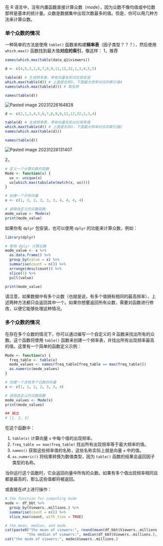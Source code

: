 在 R 语言中，没有内置函数直接计算众数（mode），因为众数不像均值或中位数那样是基本的统计量。众数是数据集中出现次数最多的值。但是，你可以用几种方法来计算众数。

### 单个众数的情况
一种简单的方法是使用 `table()` 函数来构建**频率表**（因子类型？？？），然后使用 `which.max()` 函数找到最大值**对应的索引**，像这样：
1，推荐
```R
names(which.max(table(data_q1$viewers))
```

```R
d <- c(4,5,3,1,6,7,8,9,11,12,32,1,3,4,5,5)

table(d) # 生成频率表，带有向量名和对应频率值
which.max(table(d)) # 上面是名称5，下面最大频率对应的索引值4
names(which.max(table(d))) # 取名称

names(table(d))
```

![Pasted image 20231226164828](Pasted%20image%2020231226164828.png)

```R
d <- c(2,1,3,4,5,6,7,8,9,0,11,12,32,1,3,4)

table(d) # 生成频率表，带有向量名和对应频率值
which.max(table(d)) # 上面是名称1，下面最大频率对应的索引值2
names(which.max(table(d))) 

names(table(d))
```

![Pasted image 20231226131407](Pasted%20image%2020231226131407.png)





2，
```r
# 定义一个计算众数的函数
Mode <- function(x) {
  ux <- unique(x)
  ux[which.max(tabulate(match(x, ux)))]
}

# 创建一个示例向量
x <- c(1, 2, 2, 3, 3, 3, 4, 4, 4, 4)

# 调用自定义的众数函数
mode_value <- Mode(x)
print(mode_value)
```

如果你有 `dplyr` 包安装，也可以使用 `dplyr` 的功能来计算众数，例如：

```r
library(dplyr)

# 使用 dplyr 计算众数
mode_value <- x %>%
  as.data.frame() %>%
  group_by(value = x) %>%
  summarise(count = n()) %>%
  arrange(desc(count)) %>%
  slice(1) %>%
  pull(value)

print(mode_value)
```

请注意，如果数据中有多个众数（也就是说，有多个值拥有相同的最高频率），上述两种方法都只会返回其中一个。如果你想要返回所有众数，需要对函数进行修改，以便它能够处理这种情况。

### 多个众数的情况
在存在多个众数的情况下，你可以通过编写一个自定义的 R 函数来找出所有的众数。这个函数将使用 `table()` 函数来创建一个频率表，并找出所有出现频率最高的值。这里有一个简单的函数定义示例：

```r
Mode <- function(x) {
  freq_table <- table(x)
  mode_values <- names(freq_table[freq_table == max(freq_table)])
  as.numeric(mode_values)
}

# 创建一个含有多个众数的向量
x <- c(1, 1, 2, 2, 3, 3, 4)

# 调用自定义的众数函数
mode_values <- Mode(x)
print(mode_values)

## 输出
# [1, 2, 3]
```

在这个函数中：

1. `table(x)` 计算向量 `x` 中每个值的出现频率。
2. `freq_table == max(freq_table)` 找出所有出现频率等于最大频率的值。
3. `names()` 获取这些频率值的名称，这些名称实际上就是向量 `x` 中的值。
4. `as.numeric()` 将结果转换为数值类型，因为 `table()` 函数的结果会返回因子类型的名称。

当你运行这个函数时，它会返回向量中所有的众数。如果有多个值出现频率相同且都是最高的，那么这些值都将被返回。


或直接在df上进行操作：

```r
# the function for computing mode
mode <- df_bbt %>% 
  group_by(Viewers..millions.) %>%
  summarise(count = n()) %>% 
  slice_max(count, with_ties = TRUE)

# the mean, median, and mode
cat(paste0("the mean of viewers:", round(mean(df_bbt$Viewers..millions.),2), "\n",
          "the median of viewers:", median(df_bbt$Viewers..millions.), "\n"))
cat("the mode of viewers:", mode$Viewers..millions.)
```